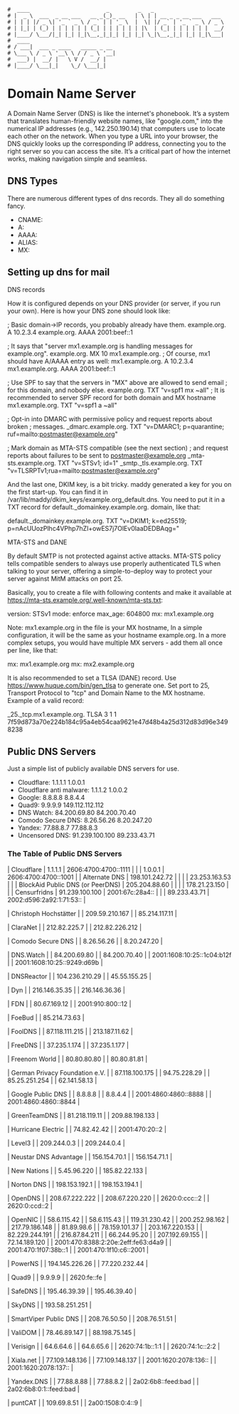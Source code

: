 ```text
#  ____                        _         _   _
# |  _ \  ___  _ __ ___   __ _(_)_ __   | \ | | __ _ _ __ ___   ___
# | | | |/ _ \| '_ ` _ \ / _` | | '_ \  |  \| |/ _` | '_ ` _ \ / _ \
# | |_| | (_) | | | | | | (_| | | | | | | |\  | (_| | | | | | |  __/
# |____/ \___/|_| |_| |_|\__,_|_|_| |_| |_| \_|\__,_|_| |_| |_|\___|
#  ____
# / ___|  ___ _ ____   _____ _ __
# \___ \ / _ \ '__\ \ / / _ \ '__|
#  ___) |  __/ |   \ V /  __/ |
# |____/ \___|_|    \_/ \___|_|
```

Domain Name Server
==================

A Domain Name Server (DNS) is like the internet's phonebook. It’s a system that translates human-friendly website names,
like "google.com," into the numerical IP addresses (e.g., 142.250.190.14) that computers use to locate each other on the
network. When you type a URL into your browser, the DNS quickly looks up the corresponding IP address, connecting you to
the right server so you can access the site. It’s a critical part of how the internet works, making navigation simple and
seamless.

## DNS Types

There are numerous different types of dns records. They all do something fancy.

* CNAME:
* A:
* AAAA:
* ALIAS:
* MX:

## Setting up dns for mail 

DNS records

How it is configured depends on your DNS provider (or server, if you run your own). Here is how your DNS zone should look like:

; Basic domain->IP records, you probably already have them.
example.org.   A     10.2.3.4
example.org.   AAAA  2001:beef::1

; It says that "server mx1.example.org is handling messages for example.org".
example.org.   MX    10 mx1.example.org.
; Of course, mx1 should have A/AAAA entry as well:
mx1.example.org.   A     10.2.3.4
mx1.example.org.   AAAA  2001:beef::1

; Use SPF to say that the servers in "MX" above are allowed to send email
; for this domain, and nobody else.
example.org.     TXT   "v=spf1 mx ~all"
; It is recommended to server SPF record for both domain and MX hostname
mx1.example.org. TXT   "v=spf1 a ~all"

; Opt-in into DMARC with permissive policy and request reports about broken
; messages.
_dmarc.example.org.   TXT    "v=DMARC1; p=quarantine; ruf=mailto:postmaster@example.org"

; Mark domain as MTA-STS compatible (see the next section)
; and request reports about failures to be sent to postmaster@example.org
_mta-sts.example.org.   TXT    "v=STSv1; id=1"
_smtp._tls.example.org. TXT    "v=TLSRPTv1;rua=mailto:postmaster@example.org"

And the last one, DKIM key, is a bit tricky. maddy generated a key for you on the first start-up. You can find it in /var/lib/maddy/dkim_keys/example.org_default.dns. You need to put it in a TXT record for default._domainkey.example.org. domain, like that:

default._domainkey.example.org.    TXT   "v=DKIM1; k=ed25519; p=nAcUUozPlhc4VPhp7hZl+owES7j7OlEv0laaDEDBAqg="

MTA-STS and DANE

By default SMTP is not protected against active attacks. MTA-STS policy tells compatible senders to always use properly authenticated TLS when talking to your server, offering a simple-to-deploy way to protect your server against MitM attacks on port 25.

Basically, you to create a file with following contents and make it available at https://mta-sts.example.org/.well-known/mta-sts.txt:

version: STSv1
mode: enforce
max_age: 604800
mx: mx1.example.org

Note: mx1.example.org in the file is your MX hostname, In a simple configuration, it will be the same as your hostname example.org. In a more complex setups, you would have multiple MX servers - add them all once per line, like that:

mx: mx1.example.org
mx: mx2.example.org

It is also recommended to set a TLSA (DANE) record. Use https://www.huque.com/bin/gen_tlsa to generate one. Set port to 25, Transport Protocol to "tcp" and Domain Name to the MX hostname. Example of a valid record:

_25._tcp.mx1.example.org. TLSA 3 1 1 7f59d873a70e224b184c95a4eb54caa9621e47d48b4a25d312d83d96e3498238

## Public DNS Servers

Just a simple list of publicly available DNS servers for use.

* Cloudflare: 1.1.1.1 1.0.0.1
* Cloudflare anti malware: 1.1.1.2 1.0.0.2
* Google: 8.8.8.8 8.8.4.4
* Quad9: 9.9.9.9 149.112.112.112
* DNS Watch: 84.200.69.80 84.200.70.40
* Comodo Secure DNS: 8.26.56.26 8.20.247.20
* Yandex: 77.88.8.7 77.88.8.3
* Uncensored DNS: 91.239.100.100 89.233.43.71

### The Table of Public DNS Servers

| Cloudflare                         | 1.1.1.1        | 2606:4700:4700::1111     |
|                                    | 1.0.0.1        | 2606:4700:4700::1001     |
| Alternate DNS                      | 198.101.242.72 |                          |
|                                    | 23.253.163.53  |                          |
| BlockAid Public DNS (or PeerDNS)   | 205.204.88.60  |                          |
|                                    | 178.21.23.150  |                          |
| Censurfridns                       | 91.239.100.100 | 2001:67c:28a4::          |
|                                    | 89.233.43.71   | 2002:d596:2a92:1:71:53:: |

| Christoph Hochstätter             |
| 209.59.210.167                     |
| 85.214.117.11                      |

| ClaraNet                           |
| 212.82.225.7                       |
| 212.82.226.212                     |

| Comodo Secure DNS                  |
| 8.26.56.26                         |
| 8.20.247.20                        |

| DNS.Watch                          |
| 84.200.69.80                       |
| 84.200.70.40                       |
| 2001:1608:10:25::1c04:b12f         |
| 2001:1608:10:25::9249:d69b         |

| DNSReactor                         |
| 104.236.210.29                     |
| 45.55.155.25                       |

| Dyn                                |
| 216.146.35.35                      |
| 216.146.36.36                      |

| FDN                                |
| 80.67.169.12                       |
| 2001:910:800::12                   |

| FoeBud                             |
| 85.214.73.63                       |

| FoolDNS                            |
| 87.118.111.215                     |
| 213.187.11.62                      |

| FreeDNS                            |
| 37.235.1.174                       |
| 37.235.1.177                       |

| Freenom World                      |
| 80.80.80.80                        |
| 80.80.81.81                        |

| German Privacy Foundation e.V.     |
| 87.118.100.175                     |
| 94.75.228.29                       |
| 85.25.251.254                      |
| 62.141.58.13                       |

| Google Public DNS                  |
| 8.8.8.8                            |
| 8.8.4.4                            |
| 2001:4860:4860::8888               |
| 2001:4860:4860::8844               |

| GreenTeamDNS                       |
| 81.218.119.11                      |
| 209.88.198.133                     |

| Hurricane Electric                 |
| 74.82.42.42                        |
| 2001:470:20::2                     |

| Level3                             |
| 209.244.0.3                        |
| 209.244.0.4                        |

| Neustar DNS Advantage              |
| 156.154.70.1                       |
| 156.154.71.1                       |

| New Nations                        |
| 5.45.96.220                        |
| 185.82.22.133                      |

| Norton DNS                         |
| 198.153.192.1                      |
| 198.153.194.1                      |

| OpenDNS                            |
| 208.67.222.222                     |
| 208.67.220.220                     |
| 2620:0:ccc::2                      |
| 2620:0:ccd::2                      |

| OpenNIC                            |
| 58.6.115.42                        |
| 58.6.115.43                        |
| 119.31.230.42                      |
| 200.252.98.162                     |
| 217.79.186.148                     |
| 81.89.98.6                         |
| 78.159.101.37                      |
| 203.167.220.153                    |
| 82.229.244.191                     |
| 216.87.84.211                      |
| 66.244.95.20                       |
| 207.192.69.155                     |
| 72.14.189.120                      |
| 2001:470:8388:2:20e:2eff:fe63:d4a9 |
| 2001:470:1f07:38b::1               |
| 2001:470:1f10:c6::2001             |

| PowerNS                            |
| 194.145.226.26                     |
| 77.220.232.44                      |

| Quad9                              |
| 9.9.9.9                            |
| 2620:fe::fe                        |

| SafeDNS                            |
| 195.46.39.39                       |
| 195.46.39.40                       |

| SkyDNS                             |
| 193.58.251.251                     |

| SmartViper Public DNS              |
| 208.76.50.50                       |
| 208.76.51.51                       |

| ValiDOM                            |
| 78.46.89.147                       |
| 88.198.75.145                      |

| Verisign                           |
| 64.6.64.6                          |
| 64.6.65.6                          |
| 2620:74:1b::1:1                    |
| 2620:74:1c::2:2                    |

| Xiala.net                          |
| 77.109.148.136                     |
| 77.109.148.137                     |
| 2001:1620:2078:136::               |
| 2001:1620:2078:137::               |

| Yandex.DNS                         |
| 77.88.8.88                         |
| 77.88.8.2                          |
| 2a02:6b8::feed:bad                 |
| 2a02:6b8:0:1::feed:bad             |

| puntCAT                            |
| 109.69.8.51                        |
| 2a00:1508:0:4::9                   |
